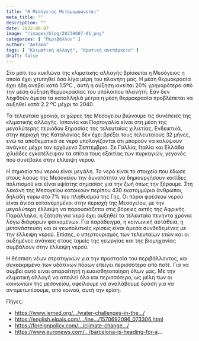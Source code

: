 ```yaml
---
title: "Η Μεσόγειος Μεταμορφώνεται"
meta_title: ""
description: ""
date: 2022-06-07
image: "/images/blog/20230607-01.png"
categories: [ "Περιβάλλον" ]
author: "Antama"
tags: [ "Κλιματική αλλαγή", "Κρατική ανεπάρκεια" ]
draft: false
---
```


Στο μάτι του κυκλώνα της κλιματικής αλλαγής βρίσκεται η Μεσόγειος η οποία έχει χτυπηθεί όσο λίγα μέρη του πλανήτη μας. Η
μέση θερμοκρασία έχει ήδη ανεβεί κατά 1.5ºC , αυτή η αύξηση κινείται 20% γρηγορότερα από την μέση αύξηση θερμοκρασίας
του υπόλοιπου πλανήτη. Εάν δεν ληφθούν άμεσα τα καταλληλά μέτρα η μέση θερμοκρασία προβλέπεται να αυξηθεί κατά 2.2 ºC
μέχρι το 2040.

Τα τελευταία χρονιά, οι χώρες της Μεσογείου βιώνουμε τις συνέπειες της κλιματικής αλλαγής. Ισπανία και Πορτογαλία είναι
στη μέση της μεγαλύτερης περιόδου ξηρασίας της τελευταίας χιλιετίας. Ενδεικτικά, στην περιοχή της Καταλονίας δεν έχει
βρέξει τους τελευταίους 32 μήνες, ενώ τα αποθεματικά σε νερό υπολογίζονται ότι μπορούν να καλύψουν ανάγκες μέχρι τον
ερχόμενο Σεπτέμβριο. Σε Γαλλία, Ιταλία και Ελλάδα χιλιάδες εγκατέλειψαν τα σπίτια τους εξαιτίας των πυρκαγιών, γεγονός
που συνέβαλε στην έλλειψη νερού.

Η σημασία του νερού είναι μεγάλη. Το νερό είναι το στοιχείο που έδωσε στους λαούς της Μεσογείου την δυνατότητα να
δημιουργήσουν κοιτίδες πολιτισμού και είναι υψίστης σημασίας για την ζωή όπως την ξέρουμε. Στη λεκάνη της Μεσογείου
κατοικούν περίπου 430 εκατομμύρια άνθρωποι, δηλαδή γύρω στο 7% του πληθυσμού της Γης. Οι πόροι φρέσκου νερού είναι άνισα
κατανεμημένοι στην περιοχή της Μεσογείου, με την μεγαλύτερη έλλειψη να παρουσιάζεται στις βόρειες ακτές της Αφρικής.
Παράλληλα, η ζήτηση για νερό έχει αυξηθεί τα τελευταία πενήντα χρόνια λόγω διάφορων φαινομένων. Για παράδειγμα, η
κοινωνική αστάθεια, η μετανάστευση και οι γεωπολιτικές κρίσεις είναι άμεσα συνδεδεμένες με την έλλειψη νερού. Επίσης, ο
υπερτουρισμός των τελευταίων ετών και οι αυξημένες ανάγκες στους τομείς της γεωργίας και της βιομηχανίας συμβάλουν στην
έλλειψη νερού.

Η θέσπιση νέων στρατηγικών για την προστασία του περιβάλλοντος, και συγκεκριμένα των υδάτινων πόρων επείγει περισσότερο
από ποτέ. Για να συμβεί αυτό είναι απαραίτητή η ευαισθητοποίηση όλων μας. Με την κλιματική αλλαγή να απειλεί όλο και
περισσότερο, ως μέλη των οι κοινωνιών της μεσογείου, οφείλουμε να αναλάβουμε δράση για να αντιμετωπίσουμε, από κοινού,
αυτή την κρίση.

Πήγες:

- https://www.iemed.org/.../water-challenges-in-the.../
- https://english.elpais.com/.../ine.../1570692096_073306.html
- https://foreignpolicy.com/.../climate-change.../
- https://www.euronews.com/.../barcelona-is-heading-for-a...
